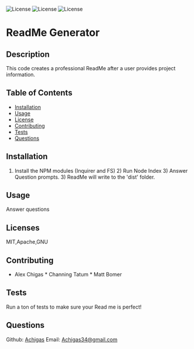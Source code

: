 

![License](https://img.shields.io/static/v1?label=License&message=MIT&color=BLUE) ![License](https://img.shields.io/static/v1?label=License&message=Apache&color=BLUE) ![License](https://img.shields.io/static/v1?label=License&message=GNU&color=BLUE)

# ReadMe Generator


## Description
This code creates a professional ReadMe after a user provides project information. 

## Table of Contents

* [Installation](#installation)
* [Usage](#usage)
* [License](#license)
* [Contributing](#contributing)
* [Tests](#tests)
* [Questions](#questions)


## Installation
1) Install the NPM modules (Inquirer and FS) 2) Run Node Index 3) Answer Question prompts. 3) ReadMe will write to the 'dist' folder.

## Usage
Answer questions

## Licenses
MIT,Apache,GNU

## Contributing
* Alex Chigas  \*  Channing Tatum  *  Matt Bomer 

## Tests
Run a ton of tests to make sure your Read me is perfect!

## Questions
Github: [Achigas](https://www.github.com/Achigas)
Email: Achigas34@gmail.com
